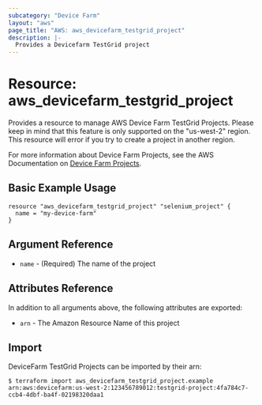 ```yaml
---
subcategory: "Device Farm"
layout: "aws"
page_title: "AWS: aws_devicefarm_testgrid_project"
description: |-
  Provides a Devicefarm TestGrid project
---
```


# Resource: aws_devicefarm_testgrid_project

Provides a resource to manage AWS Device Farm TestGrid Projects.
Please keep in mind that this feature is only supported on the "us-west-2" region.
This resource will error if you try to create a project in another region.

For more information about Device Farm Projects, see the AWS Documentation on
[Device Farm Projects][aws-get-testgrid-project].

## Basic Example Usage


```hcl
resource "aws_devicefarm_testgrid_project" "selenium_project" {
  name = "my-device-farm"
}
```

## Argument Reference

* `name` - (Required) The name of the project

## Attributes Reference

In addition to all arguments above, the following attributes are exported:

* `arn` - The Amazon Resource Name of this project

[aws-get-testgrid-project]: http://docs.aws.amazon.com/devicefarm/latest/APIReference/API_GetTestGridProject.html

## Import

DeviceFarm TestGrid Projects can be imported by their arn:

```
$ terraform import aws_devicefarm_testgrid_project.example arn:aws:devicefarm:us-west-2:123456789012:testgrid-project:4fa784c7-ccb4-4dbf-ba4f-02198320daa1
```
